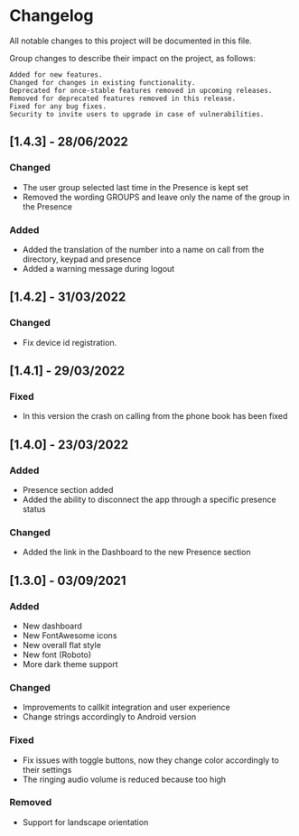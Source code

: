 # Changelog

All notable changes to this project will be documented in this file.

Group changes to describe their impact on the project, as follows:

    Added for new features.
    Changed for changes in existing functionality.
    Deprecated for once-stable features removed in upcoming releases.
    Removed for deprecated features removed in this release.
    Fixed for any bug fixes.
    Security to invite users to upgrade in case of vulnerabilities.



## [1.4.3] - 28/06/2022

### Changed

- The user group selected last time in the Presence is kept set
- Removed the wording GROUPS and leave only the name of the group in the Presence

### Added

- Added the translation of the number into a name on call from the directory, keypad and presence
- Added a warning message during logout



## [1.4.2] - 31/03/2022

### Changed

- Fix device id registration.



## [1.4.1] - 29/03/2022

### Fixed

- In this version the crash on calling from the phone book has been fixed



## [1.4.0] - 23/03/2022

### Added

- Presence section added
- Added the ability to disconnect the app through a specific presence status

### Changed

- Added the link in the Dashboard to the new Presence section



## [1.3.0] - 03/09/2021

### Added

- New dashboard
- New FontAwesome icons
- New overall flat style
- New font (Roboto)
- More dark theme support

### Changed

- Improvements to callkit integration and user experience
- Change strings accordingly to Android version

### Fixed

- Fix issues with toggle buttons, now they change color accordingly to their settings
- The ringing audio volume is reduced because too high

### Removed

- Support for landscape orientation
